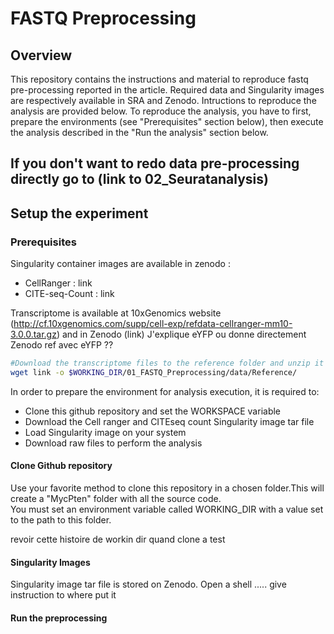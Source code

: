 # FASTQ Preprocessing
## Overview
This repository contains the instructions and material to reproduce fastq pre-processing reported in the article. Required data and Singularity images are respectively available in SRA and Zenodo. Intructions to reproduce the analysis are provided below.
To reproduce the analysis, you have to first, prepare the environments (see "Prerequisites" section below), then execute the analysis described in the "Run the analysis" section below.

If you don't want to redo data pre-processing directly go to (link to 02_Seuratanalysis)
---

## Setup the experiment
### Prerequisites
Singularity container images are available in zenodo :
- CellRanger : link
- CITE-seq-Count : link

Transcriptome is available at 10xGenomics website (http://cf.10xgenomics.com/supp/cell-exp/refdata-cellranger-mm10-3.0.0.tar.gz) and in Zenodo (link)
J'explique eYFP ou donne directement Zenodo ref avec eYFP ??

```bash
#Download the transcriptome files to the reference folder and unzip it
wget link -o $WORKING_DIR/01_FASTQ_Preprocessing/data/Reference/
```

In order to prepare the environment for analysis execution, it is required to:
- Clone this github repository and set the WORKSPACE variable
- Download the Cell ranger and CITEseq count Singularity image tar file
- Load Singularity image on your system
- Download raw files to perform the analysis

#### Clone Github repository
Use your favorite method to clone this repository in a chosen folder.This will create a "MycPten" folder with all the source code. <br/>
You must set an environment variable called WORKING_DIR with a value set to the path to this folder.

revoir cette histoire de workin dir quand clone a test


#### Singularity Images
Singularity image tar file is stored on Zenodo. Open a shell ..... give instruction to where put it


#### Run the preprocessing
